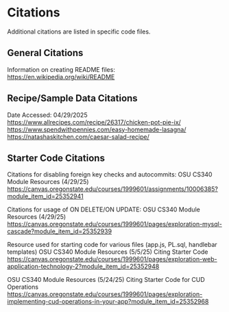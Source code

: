 # Citations
Additional citations are listed in specific code files.

## General Citations
Information on creating README files: https://en.wikipedia.org/wiki/README

## Recipe/Sample Data Citations
Date Accessed: 04/29/2025
https://www.allrecipes.com/recipe/26317/chicken-pot-pie-ix/
https://www.spendwithpennies.com/easy-homemade-lasagna/
https://natashaskitchen.com/caesar-salad-recipe/

## Starter Code Citations
Citations for disabling foreign key checks and autocommits:
OSU CS340 Module Resources (4/29/25) https://canvas.oregonstate.edu/courses/1999601/assignments/10006385?module_item_id=25352941

Citations for usage of ON DELETE/ON UPDATE:
OSU CS340 Module Resources (4/29/25) https://canvas.oregonstate.edu/courses/1999601/pages/exploration-mysql-cascade?module_item_id=25352939

Resource used for starting code for various files (app.js, PL.sql, handlebar templates)
OSU CS340 Module Resources (5/5/25) Citing Starter Code https://canvas.oregonstate.edu/courses/1999601/pages/exploration-web-application-technology-2?module_item_id=25352948

OSU CS340 Module Resources (5/24/25) Citing Starter Code for CUD Operations https://canvas.oregonstate.edu/courses/1999601/pages/exploration-implementing-cud-operations-in-your-app?module_item_id=25352968





